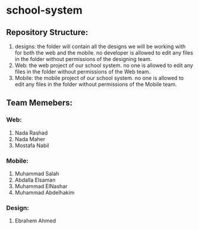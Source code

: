 # school-system
## Repository Structure:
1. designs: the folder will contain all the designs we will be working with for both the web and the mobile. no developer is allowed to edit any files in the folder without permissions of the designing team.
2. Web: the web project of our school system. no one is allowed to edit any files in the folder without permissions of the Web team.
3. Mobile: the mobile project of our school system. no one is allowed to edit any files in the folder without permissions of the Mobile team.

## Team Memebers:
### Web:
1. Nada Rashad
2. Nada Maher
3. Mostafa Nabil
### Mobile:
1. Muhammad Salah
2. Abdalla Elsaman
3. Muhammad ElNashar
4. Muhammad Abdelhakim
### Design:
1. Ebrahem Ahmed